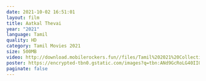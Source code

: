 ```yaml
---
date: 2021-10-02 16:51:01
layout: film
title: Aatkal Thevai
year: "2021"
language: Tamil
quality: HD
category: Tamil Movies 2021
size: 500MB
video: http://download.mobilerockers.fun//files/Tamil%202021%20Collection/Aatkal%20Thevai%20(2021)/Aatkal%20Thevai%20(2021)%20Full%20Movies/Aatkal%20Thevai%20(2021)%20DVDRip/Aatkal%20Thevai%20(2021)%20DVDRip%20Single%20Part.mp4
poster: https://encrypted-tbn0.gstatic.com/images?q=tbn:ANd9GcRoLG40IIOgzOrotcIO687wyVcNUUFjZ7dEZw&usqp=CAU
paginate: false
---
```


